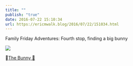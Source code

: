 ```yaml
---
title: ""
publish: "true"
date: 2016-07-22 15:10:34
url: https://ericmwalk.blog/2016/07/22/151034.html
---
```


Family Friday Adventures: Fourth stop, finding a big bunny

![](https://ericmwalk.blog/uploads/2022/bd47443729.jpg)

📍[The Bunny 🐰](https://maps.apple.com/?address=601%20E%20Minnehaha%20Pkwy,%20Minneapolis,%20MN%20%2055417,%20United%20States&auid=16341985904447522583&ll=44.911968,-93.267445&lsp=9902&q=The%20Bunny)